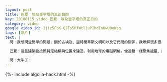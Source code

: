 ```yaml
---
layout: post
title: 巴夏：埃及金字塔的真正目的
key: 20180115_video_巴夏：埃及金字塔的真正目的
category: video
google_video_id: 1jiz5FbK-Q2Ts5KfWtl1uPIhdInUwU0oWsg
tags: [影片]
text: |
  問：我想問些簡單的問題，關於古埃及、亞特蘭蒂斯文明和以及它們間的關係，我瞭解很多很多的信息，如吳哥窟，吉薩金字塔，復活島，它們都在一條線上，為什麼？為什麼是這樣？

  巴夏：這些建築物按照特定結構與位置來建造，利用地球的電磁網格，像透鏡一樣聚焦能量、放大能量，從而可以進行某種工作。例如，我們最近討論到的，吉薩金字塔，就是為了促進「靈魂出體游」，在法老墓室裡，有一個石棺，按特定的比例建造，特定的位置擺放。所以，如果你躺在石棺裡冥想，把腦電波調整到Gamma（γ）波，就是40到100赫茲，這個石棺的設計初衷，就是要與γ波共振，你發出γ波，石棺反彈給你，如此反覆，這樣，你的振頻不斷擴大、不斷放大，最終，意識被彈出身體，於是，你開始了星光體旅行。很多古埃及祭司，就是通過這種方法，來獲得知識的。

  問：太牛了！
---
```


{%- include algolia-hack.html -%}
